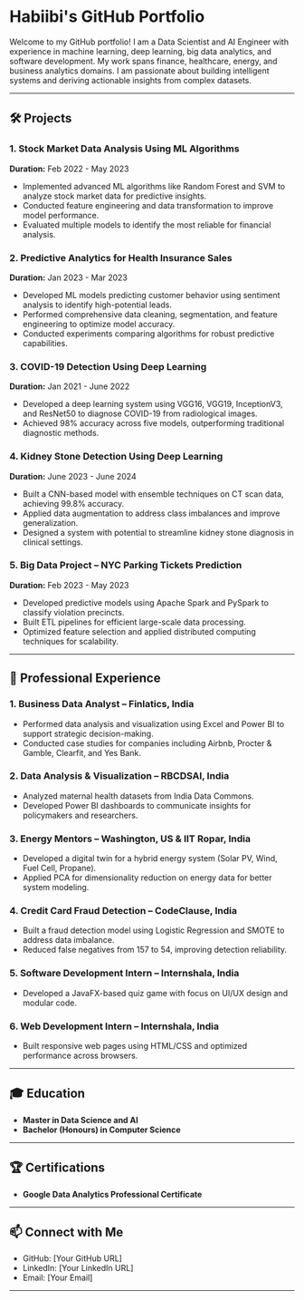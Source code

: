 # Habiibi's GitHub Portfolio

Welcome to my GitHub portfolio! I am a Data Scientist and AI Engineer with experience in machine learning, deep learning, big data analytics, and software development. My work spans finance, healthcare, energy, and business analytics domains. I am passionate about building intelligent systems and deriving actionable insights from complex datasets.

---

## 🛠️ Projects
 
### 1. Stock Market Data Analysis Using ML Algorithms  
**Duration:** Feb 2022 - May 2023  
- Implemented advanced ML algorithms like Random Forest and SVM to analyze stock market data for predictive insights.  
- Conducted feature engineering and data transformation to improve model performance.  
- Evaluated multiple models to identify the most reliable for financial analysis.

### 2. Predictive Analytics for Health Insurance Sales  
**Duration:** Jan 2023 - Mar 2023  
- Developed ML models predicting customer behavior using sentiment analysis to identify high-potential leads.  
- Performed comprehensive data cleaning, segmentation, and feature engineering to optimize model accuracy.  
- Conducted experiments comparing algorithms for robust predictive capabilities.

### 3. COVID-19 Detection Using Deep Learning  
**Duration:** Jan 2021 - June 2022  
- Developed a deep learning system using VGG16, VGG19, InceptionV3, and ResNet50 to diagnose COVID-19 from radiological images.  
- Achieved 98% accuracy across five models, outperforming traditional diagnostic methods.

### 4. Kidney Stone Detection Using Deep Learning  
**Duration:** June 2023 - June 2024  
- Built a CNN-based model with ensemble techniques on CT scan data, achieving 99.8% accuracy.  
- Applied data augmentation to address class imbalances and improve generalization.  
- Designed a system with potential to streamline kidney stone diagnosis in clinical settings.

### 5. Big Data Project – NYC Parking Tickets Prediction  
**Duration:** Feb 2023 - May 2023  
- Developed predictive models using Apache Spark and PySpark to classify violation precincts.  
- Built ETL pipelines for efficient large-scale data processing.  
- Optimized feature selection and applied distributed computing techniques for scalability.

---

## 💼 Professional Experience

### 1. Business Data Analyst – Finlatics, India  
- Performed data analysis and visualization using Excel and Power BI to support strategic decision-making.  
- Conducted case studies for companies including Airbnb, Procter & Gamble, Clearfit, and Yes Bank.

### 2. Data Analysis & Visualization – RBCDSAI, India  
- Analyzed maternal health datasets from India Data Commons.  
- Developed Power BI dashboards to communicate insights for policymakers and researchers.

### 3. Energy Mentors – Washington, US & IIT Ropar, India  
- Developed a digital twin for a hybrid energy system (Solar PV, Wind, Fuel Cell, Propane).  
- Applied PCA for dimensionality reduction on energy data for better system modeling.

### 4. Credit Card Fraud Detection – CodeClause, India  
- Built a fraud detection model using Logistic Regression and SMOTE to address data imbalance.  
- Reduced false negatives from 157 to 54, improving detection reliability.

### 5. Software Development Intern – Internshala, India  
- Developed a JavaFX-based quiz game with focus on UI/UX design and modular code.

### 6. Web Development Intern – Internshala, India  
- Built responsive web pages using HTML/CSS and optimized performance across browsers.

---

## 🎓 Education

- **Master in Data Science and AI**  
- **Bachelor (Honours) in Computer Science**

---

## 🏆 Certifications

- **Google Data Analytics Professional Certificate**

---

## 📫 Connect with Me

- GitHub: [Your GitHub URL]  
- LinkedIn: [Your LinkedIn URL]  
- Email: [Your Email]

---


